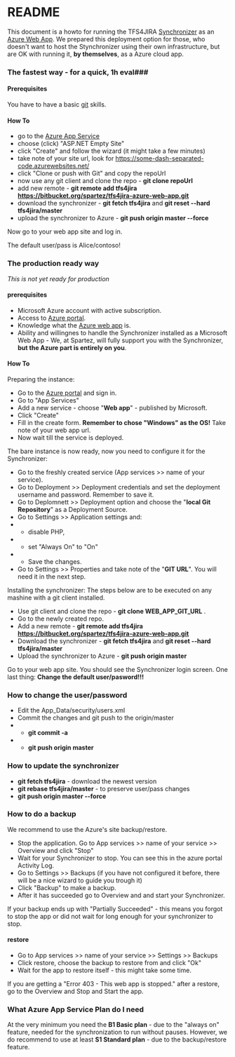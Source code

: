 # README #

This document is a howto for running the TFS4JIRA [Synchronizer](https://spartez.com/products/tfs4jira) as an [Azure Web App](https://azure.microsoft.com/en-us/services/app-service/web/).
We prepared this deployment option for those, who doesn't want to host the Stynchronizer using their own infrastructure, 
but are OK with running it, **by themselves**, as a Azure cloud app.

### The fastest way - for a quick, 1h eval###

#### Prerequisites ####

You have to have a basic [git](https://git-scm.com/) skills.

#### How To ####

* go to the [Azure App Service](https://azure.microsoft.com/en-us/try/app-service/web/?language=cs)
* choose (click) "ASP.NET Empty Site"
* click "Create" and follow the wizard (it might take a few minutes)
* take note of your site url, look for https://some-dash-separated-code.azurewebsites.net/
* click "Clone or push with Git" and copy the repoUrl
* now use any git client and clone the repo - **git clone repoUrl**
* add new remote - **git remote add tfs4jira https://bitbucket.org/spartez/tfs4jira-azure-web-app.git**
* download the synchronizer - **git fetch tfs4jira**  and **git reset --hard tfs4jira/master**
* upload the synchronizer to Azure - **git push origin master --force**

Now go to your web app site and log in.

The default user/pass is Alice/contoso!


### The production ready way ###

*This is not yet ready for production*

#### prerequisites ####

* Microsoft Azure account with active subscription.
* Access to [Azure portal](https://portal.azure.com).
* Knowledge what the [Azure web app](https://docs.microsoft.com/en-us/azure/app-service/app-service-web-overview) is. 
* Ability and willingnes to handle the Synchronizer installed as a Microsoft Web App - We, at Spartez, will fully support you with the Synchronizer, **but the Azure part is entirely on you**.

#### How To ####

Preparing the instance:

* Go to the [Azure portal](https://portal.azure.com) and sign in.
* Go to "App Services" 
* Add a new service - choose "**Web app**" - published by Microsoft.
* Click "Create"
* Fill in the create form. **Remember to chose "Windows" as the OS!** Take note of your web app url.
* Now wait till the service is deployed.

The bare instance is now ready, now you need to configure it for the Synchronizer:

* Go to the freshly created service (App services >> name of your service).
* Go to Deployment >> Deployment credentials and set the deployment username and password. Remember to save it.
* Go to Deplomnett >> Deployment option and choose the "**local Git Repository**" as a Deployment Source.
* Go to Settings >> Application settings and: 
* * disable PHP,
* * set "Always On" to "On"
* * Save the changes.
* Go to Settings >> Properties and take note of the "**GIT URL**". You will need it in the next step.

Installing the synchronizer:
The steps below are to be executed on any mashine with a git client installed.

* Use git client and clone the repo - **git clone WEB_APP_GIT_URL** . 
* Go to the newly created repo. 
* Add a new remote - **git remote add tfs4jira https://bitbucket.org/spartez/tfs4jira-azure-web-app.git**
* Download the synchronizer - **git fetch tfs4jira**  and **git reset --hard tfs4jira/master**
* Upload the synchronizer to Azure - **git push origin master**

Go to your web app site. You should see the Synchronizer login screen.
One last thing: **Change the default user/pasword!!!**

### How to change the user/password ###

* Edit the App_Data/security/users.xml
* Commit the changes and git push to the origin/master  
* * **git commit -a** 
* * **git push origin master**

### How to update the synchronizer ###

* **git fetch tfs4jira** - download the newest version
* **git rebase tfs4jira/master** - to preserve user/pass changes
* **git push origin master --force**

### How to do a backup ###
We recommend to use the Azure's site backup/restore.

* Stop the application. Go to App services >> name of your service >> Overview and click "Stop"
* Wait for your Synchronizer to stop. You can see this in the azure portal Activity Log.
* Go to Settings >> Backups (if you have not configured it before, there will be a nice wizard to guide you trough it)
* Click "Backup" to make a backup.
* After it has succeeded go to Overview and and start your Synchronizer.

If your backup ends up with "Partially Succeeded" - this means you forgot to stop the app or did not wait for long enough for your synchronizer to stop.

#### restore ###

* Go to App services >> name of your service >> Settings >> Backups
* Click restore, choose the backup to restore from and click "Ok"
* Wait for the app to restore itself - this might take some time. 

If you are getting a "Error 403 - This web app is stopped." after a restore, go to the Overview and Stop and Start the app.

### What Azure App Service Plan do I need ###

At the very minimum you need the **B1 Basic plan** - due to the "always on" feature, needed for the synchronization to run without pauses.
However, we do recommend to use at least **S1 Standard plan** - due to the backup/restore feature.

